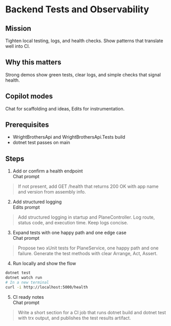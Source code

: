 # Backend Tests and Observability

## Mission
Tighten local testing, logs, and health checks. Show patterns that translate well into CI.

## Why this matters
Strong demos show green tests, clear logs, and simple checks that signal health.

## Copilot modes
Chat for scaffolding and ideas, Edits for instrumentation.

## Prerequisites
- WrightBrothersApi and WrightBrothersApi.Tests build
- dotnet test passes on main

## Steps
1) Add or confirm a health endpoint  
Chat prompt  
> If not present, add GET /health that returns 200 OK with app name and version from assembly info.

2) Add structured logging  
Edits prompt  
> Add structured logging in startup and PlaneController. Log route, status code, and execution time. Keep logs concise.

3) Expand tests with one happy path and one edge case  
Chat prompt  
> Propose two xUnit tests for PlaneService, one happy path and one failure. Generate the test methods with clear Arrange, Act, Assert.

4) Run locally and show the flow  
```bash
dotnet test
dotnet watch run
# In a new terminal
curl -i http://localhost:5000/health
```

5) CI ready notes  
Chat prompt  
> Write a short section for a CI job that runs dotnet build and dotnet test with trx output, and publishes the test results artifact.
